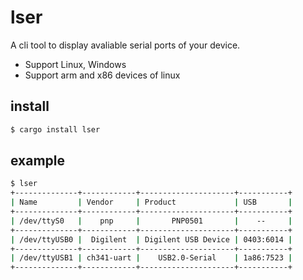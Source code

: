 # lser

A cli tool to display avaliable serial ports of your device.

* Support Linux, Windows
* Support arm and x86 devices of linux

## install
```bash
$ cargo install lser
```

## example
```bash
$ lser
+--------------+------------+---------------------+-----------+
| Name         | Vendor     | Product             | USB       |
+--------------+------------+---------------------+-----------+
| /dev/ttyS0   |    pnp     |       PNP0501       |    --     |
+--------------+------------+---------------------+-----------+
| /dev/ttyUSB0 |  Digilent  | Digilent USB Device | 0403:6014 |
+--------------+------------+---------------------+-----------+
| /dev/ttyUSB1 | ch341-uart |    USB2.0-Serial    | 1a86:7523 |
+--------------+------------+---------------------+-----------+
```